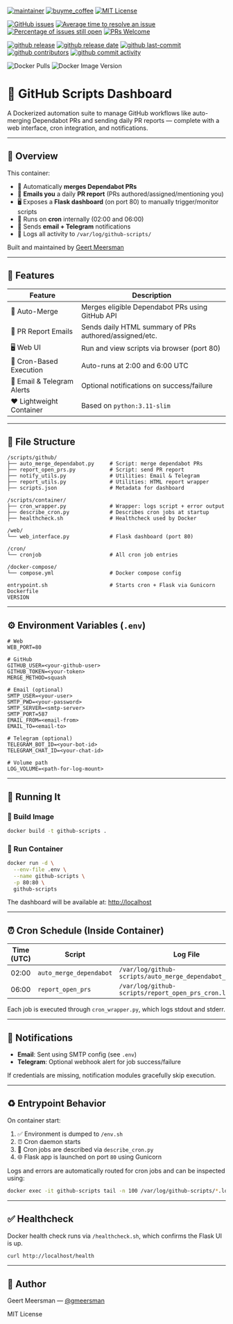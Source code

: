 
[![maintainer](https://img.shields.io/badge/maintainer-Geert%20Meersman-green?style=for-the-badge&logo=github)](https://github.com/geertmeersman)
[![buyme_coffee](https://img.shields.io/badge/Buy%20me%20an%20Omer-donate-yellow?style=for-the-badge&logo=buymeacoffee)](https://www.buymeacoffee.com/geertmeersman)
[![MIT License](https://img.shields.io/github/license/geertmeersman/github-scripts?style=for-the-badge)](https://github.com/geertmeersman/github-scripts/blob/main/LICENSE)

[![GitHub issues](https://img.shields.io/github/issues/geertmeersman/github-scripts)](https://github.com/geertmeersman/github-scripts/issues)
[![Average time to resolve an issue](http://isitmaintained.com/badge/resolution/geertmeersman/github-scripts.svg)](http://isitmaintained.com/project/geertmeersman/github-scripts)
[![Percentage of issues still open](http://isitmaintained.com/badge/open/geertmeersman/github-scripts.svg)](http://isitmaintained.com/project/geertmeersman/github-scripts)
[![PRs Welcome](https://img.shields.io/badge/PRs-Welcome-brightgreen.svg)](https://github.com/geertmeersman/github-scripts/pulls)

[![github release](https://img.shields.io/github/v/release/geertmeersman/github-scripts?logo=github)](https://github.com/geertmeersman/github-scripts/releases)
[![github release date](https://img.shields.io/github/release-date/geertmeersman/github-scripts)](https://github.com/geertmeersman/github-scripts/releases)
[![github last-commit](https://img.shields.io/github/last-commit/geertmeersman/github-scripts)](https://github.com/geertmeersman/github-scripts/commits)
[![github contributors](https://img.shields.io/github/contributors/geertmeersman/github-scripts)](https://github.com/geertmeersman/github-scripts/graphs/contributors)
[![github commit activity](https://img.shields.io/github/commit-activity/y/geertmeersman/github-scripts?logo=github)](https://github.com/geertmeersman/github-scripts/commits/main)

![Docker Pulls](https://img.shields.io/docker/pulls/geertmeersman/github-scripts)
![Docker Image Version](https://img.shields.io/docker/v/geertmeersman/github-scripts?label=docker%20image%20version)



# 🔄 GitHub Scripts Dashboard

A Dockerized automation suite to manage GitHub workflows like auto-merging Dependabot PRs and sending daily PR reports — complete with a web interface, cron integration, and notifications.

---

## 📆 Overview

This container:

* 🧠 Automatically **merges Dependabot PRs**
* 📧 **Emails you** a daily **PR report** (PRs authored/assigned/mentioning you)
* 🖥️ Exposes a **Flask dashboard** (on port 80) to manually trigger/monitor scripts
* 🔁 Runs on **cron** internally (02:00 and 06:00)
* 📨 Sends **email + Telegram** notifications
* 📌 Logs all activity to `/var/log/github-scripts/`

Built and maintained by [Geert Meersman](https://github.com/gmeersman)

---

## 🧠 Features

| Feature                    | Description                                            |
| -------------------------- | ------------------------------------------------------ |
| 🔁 Auto-Merge              | Merges eligible Dependabot PRs using GitHub API        |
| 📧 PR Report Emails        | Sends daily HTML summary of PRs authored/assigned/etc. |
| 🖥️ Web UI                 | Run and view scripts via browser (port 80)             |
| 🥐 Cron-Based Execution    | Auto-runs at 2:00 and 6:00 UTC                         |
| 🔔 Email & Telegram Alerts | Optional notifications on success/failure              |
| ❤️ Lightweight Container   | Based on `python:3.11-slim`                            |

---

## 📂 File Structure

```
/scripts/github/
├── auto_merge_dependabot.py     # Script: merge dependabot PRs
├── report_open_prs.py           # Script: send PR report
├── notify_utils.py              # Utilities: Email & Telegram
├── report_utils.py              # Utilities: HTML report wrapper
├── scripts.json                 # Metadata for dashboard

/scripts/container/
├── cron_wrapper.py              # Wrapper: logs script + error output
├── describe_cron.py             # Describes cron jobs at startup
├── healthcheck.sh               # Healthcheck used by Docker

/web/
└── web_interface.py             # Flask dashboard (port 80)

/cron/
└── cronjob                      # All cron job entries

/docker-compose/
└── compose.yml                  # Docker compose config

entrypoint.sh                    # Starts cron + Flask via Gunicorn
Dockerfile
VERSION
```

---

## ⚙️ Environment Variables (`.env`)

```env
# Web
WEB_PORT=80

# GitHub
GITHUB_USER=<your-github-user>
GITHUB_TOKEN=<your-token>
MERGE_METHOD=squash

# Email (optional)
SMTP_USER=<your-user>
SMTP_PWD=<your-password>
SMTP_SERVER=<smtp-server>
SMTP_PORT=587
EMAIL_FROM=<email-from>
EMAIL_TO=<email-to>

# Telegram (optional)
TELEGRAM_BOT_ID=<your-bot-id>
TELEGRAM_CHAT_ID=<your-chat-id>

# Volume path
LOG_VOLUME=<path-for-log-mount>
```

---

## 🚪 Running It

### 🔧 Build Image

```bash
docker build -t github-scripts .
```

### 🚀 Run Container

```bash
docker run -d \
  --env-file .env \
  --name github-scripts \
  -p 80:80 \
  github-scripts
```

The dashboard will be available at: [http://localhost](http://localhost)

---

## ⏰ Cron Schedule (Inside Container)

| Time (UTC) | Script                  | Log File                                                 |
| ---------- | ----------------------- | -------------------------------------------------------- |
| 02:00      | `auto_merge_dependabot` | `/var/log/github-scripts/auto_merge_dependabot_cron.log` |
| 06:00      | `report_open_prs`       | `/var/log/github-scripts/report_open_prs_cron.log`       |

Each job is executed through `cron_wrapper.py`, which logs stdout and stderr.

---

## 📨 Notifications

* **Email**: Sent using SMTP config (see `.env`)
* **Telegram**: Optional webhook alert for job success/failure

If credentials are missing, notification modules gracefully skip execution.

---

## ♻️ Entrypoint Behavior

On container start:

1. ✅ Environment is dumped to `/env.sh`
2. ⏰ Cron daemon starts
3. 📜 Cron jobs are described via `describe_cron.py`
4. 🌐 Flask app is launched on port `80` using Gunicorn

Logs and errors are automatically routed for cron jobs and can be inspected using:

```bash
docker exec -it github-scripts tail -n 100 /var/log/github-scripts/*.log
```

---

## ✅ Healthcheck

Docker health check runs via `/healthcheck.sh`, which confirms the Flask UI is up.

```bash
curl http://localhost/health
```

---

## 👤 Author

Geert Meersman — [@gmeersman](https://github.com/gmeersman)

MIT License
